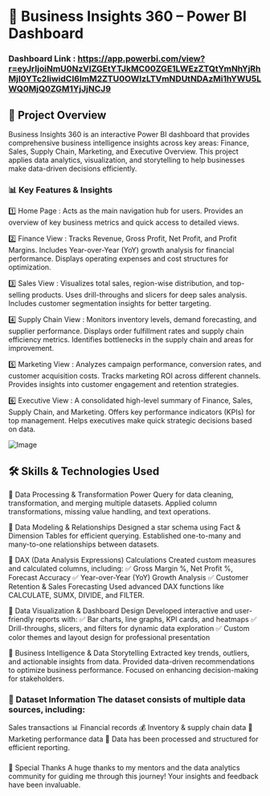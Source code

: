 
# 🚀 Business Insights 360 – Power BI Dashboard
### Dashboard Link : https://app.powerbi.com/view?r=eyJrIjoiNmU0NzVlZGEtYTJkMC00ZGE1LWEzZTQtYmNhYjRhMjI0YTc2IiwidCI6ImM2ZTU0OWIzLTVmNDUtNDAzMi1hYWU5LWQ0MjQ0ZGM1YjJjNCJ9

## 📌 Project Overview

Business Insights 360 is an interactive Power BI dashboard that provides comprehensive business intelligence insights across key areas: Finance, Sales, Supply Chain, Marketing, and Executive Overview. This project applies data analytics, visualization, and storytelling to help businesses make data-driven decisions efficiently.


### 📊 Key Features & Insights

1️⃣ Home Page : Acts as the main navigation hub for users. Provides an overview of key business metrics and quick access to detailed views.

2️⃣ Finance View  : Tracks Revenue, Gross Profit, Net Profit, and Profit Margins. Includes Year-over-Year (YoY) growth analysis for financial performance. Displays operating expenses and cost structures for optimization.

3️⃣ Sales View : Visualizes total sales, region-wise distribution, and top-selling products. Uses drill-throughs and slicers for deep sales analysis. Includes customer segmentation insights for better targeting.

4️⃣ Supply Chain View : Monitors inventory levels, demand forecasting, and supplier performance. Displays order fulfillment rates and supply chain efficiency metrics. Identifies bottlenecks in the supply chain and areas for improvement.

5️⃣ Marketing View : Analyzes campaign performance, conversion rates, and customer acquisition costs. Tracks marketing ROI across different channels. Provides insights into customer engagement and retention strategies.

6️⃣ Executive View : A consolidated high-level summary of Finance, Sales, Supply Chain, and Marketing. Offers key performance indicators (KPIs) for top management. Helps executives make quick strategic decisions based on data.

![Image](https://github.com/user-attachments/assets/38daabd9-df98-4544-86cb-0f5b69924a5e)

        
## 🛠️ Skills & Technologies Used
  📌 Data Processing & Transformation Power Query for data cleaning, transformation, and merging multiple datasets. Applied column transformations, missing value handling, and text operations.

📌 Data Modeling & Relationships Designed a star schema using Fact & Dimension Tables for efficient querying. Established one-to-many and many-to-one relationships between datasets.

📌 DAX (Data Analysis Expressions) Calculations Created custom measures and calculated columns, including: ✅ Gross Margin %, Net Profit %, Forecast Accuracy ✅ Year-over-Year (YoY) Growth Analysis ✅ Customer Retention & Sales Forecasting Used advanced DAX functions like CALCULATE, SUMX, DIVIDE, and FILTER.

📌 Data Visualization & Dashboard Design Developed interactive and user-friendly reports with: ✅ Bar charts, line graphs, KPI cards, and heatmaps ✅ Drill-throughs, slicers, and filters for dynamic data exploration ✅ Custom color themes and layout design for professional presentation

📌 Business Intelligence & Data Storytelling Extracted key trends, outliers, and actionable insights from data. Provided data-driven recommendations to optimize business performance. Focused on enhancing decision-making for stakeholders.
     
### 📂 Dataset Information The dataset consists of multiple data sources, including:

Sales transactions 📊 Financial records 💰 Inventory & supply chain data 🚚 Marketing performance data 📢 Data has been processed and structured for efficient reporting.

### 

🙌 Special Thanks A huge thanks to my mentors and the data analytics community for guiding me through this journey! Your insights and feedback have been invaluable.
